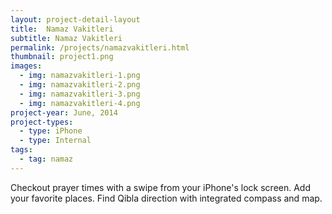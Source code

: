 ```yaml
---
layout: project-detail-layout
title:  Namaz Vakitleri
subtitle: Namaz Vakitleri
permalink: /projects/namazvakitleri.html
thumbnail: project1.png
images:
  - img: namazvakitleri-1.png
  - img: namazvakitleri-2.png
  - img: namazvakitleri-3.png
  - img: namazvakitleri-4.png
project-year: June, 2014
project-types:
  - type: iPhone
  - type: Internal
tags:
  - tag: namaz
---
```


Checkout prayer times with a swipe from your iPhone's lock screen. Add your favorite places. Find Qibla direction with integrated compass and map.
